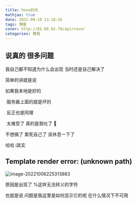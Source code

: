 ```yaml
---
title: hexo的坑
mathjax: true
date: 2022-09-10 13:18:26
tags: 博客
cover: http://81.68.91.70/api/cover
categories: 教程
---
```


## 说真的 很多问题

我自己都不知道为什么会出现 当时还是自己解决了

简单的讲就是说 

如果我本地是好的

​	服务器上面的就是坏的 

​	反正也是同理 

​	太难受了 真的是我吐了 🤮

不想搞了 累死自己了 该休息一下了 

哈哈 i其实



## Template render error: (unknown path)

![image-20221006225313883](https://i0.hdslb.com/bfs/album/0617fb541c340b49d135a6ffae8bde18d9be257e.png)

原因是出现了 %这样无法转义的字符

也就是说 问题是我这里是如何显示它的呢 在什么情况下不可用
